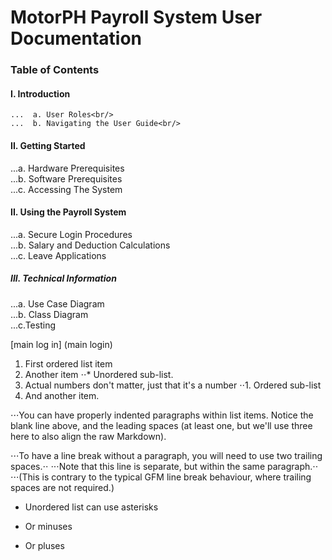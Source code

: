 # MotorPH Payroll System User Documentation
### Table of Contents
#### I. Introduction
    ...  a. User Roles<br/>
    ...  b. Navigating the User Guide<br/>
#### II. Getting Started
 ...a. Hardware Prerequisites<br/>
 ...b. Software Prerequisites<br/>
 ...c. Accessing The System
#### II. Using the Payroll System
 ...a. Secure Login Procedures<br/>
 ...b. Salary and Deduction Calculations<br/>
 ...c. Leave Applications<br/>
##### III. Technical Information
 ...a. Use Case Diagram<br/>
 ...b. Class Diagram<br/>
 ...c.Testing <br/>

[main log in] (main login)
1. First ordered list item
2. Another item
⋅⋅* Unordered sub-list. 
1. Actual numbers don't matter, just that it's a number
⋅⋅1. Ordered sub-list
4. And another item.

⋅⋅⋅You can have properly indented paragraphs within list items. Notice the blank line above, and the leading spaces (at least one, but we'll use three here to also align the raw Markdown).

⋅⋅⋅To have a line break without a paragraph, you will need to use two trailing spaces.⋅⋅
⋅⋅⋅Note that this line is separate, but within the same paragraph.⋅⋅
⋅⋅⋅(This is contrary to the typical GFM line break behaviour, where trailing spaces are not required.)

* Unordered list can use asterisks
- Or minuses
+ Or pluses
